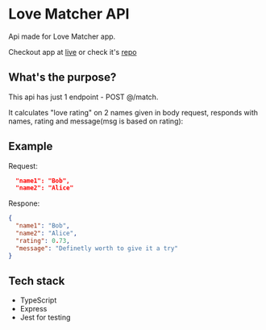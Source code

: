 # Love Matcher API

Api made for Love Matcher app.

Checkout app at [live](https://love-matcher.netlify.app/result?name1=Kacper&name2=Karolina) or check it's [repo](https://github.com/nemmtor/love-matcher)

## What's the purpose?

This api has just 1 endpoint - POST @/match.

It calculates "love rating" on 2 names given in body request, responds with  names, rating and message(msg is based on rating):

## Example

Request: 
```json
  "name1": "Bob",
  "name2": "Alice"
```
Respone:
```json
{
  "name1": "Bob",
  "name2": "Alice",
  "rating": 0.73,
  "message": "Definetly worth to give it a try"
}
```

## Tech stack

- TypeScript
- Express
- Jest for testing
